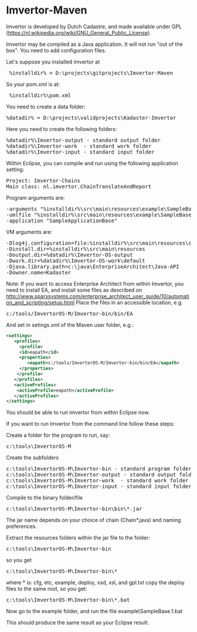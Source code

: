 # Imvertor-Maven
Imvertor is developed by Dutch Cadastre, and made available under GPL (https://nl.wikipedia.org/wiki/GNU_General_Public_License).

Imvertor may be compiled as a Java application. It will not run "out of the box". You need to add configuration files.

Let's suppose you installed imvertor at 
<pre> %installdir% = D:\projects\gitprojects\Imvertor-Maven </pre>

So your pom.xml is at:
<pre> %installdir%\pom.xml </pre>

You need to create a data folder:
<pre>%datadir% = D:\projects\validprojects\Kadaster-Imvertor</pre>

Here you need to create the following folders:
<pre>
%datadir%\Imvertor-output - standard output folder
%datadir%\Imvertor-work  - standard work folder
%datadir%\Imvertor-input - standard input folder
</pre>

Within Eclipse, you can compile and run using the following application setting:
<pre>
Project: Imvertor-Chains
Main class: nl.imvertor.ChainTranslateAndReport
</pre>
Program arguments are:
<pre>
-arguments "%installdir%\src\main\resources\example\SampleBase.1.properties"
-umlfile "%installdir%\src\main\resources\example\SampleBase.1.xmi"
-application "SampleApplicationBase"
</pre>
VM arguments are:
<pre>
-Dlog4j.configuration=file:%installdir%\src\main\resources\cfg\log4j.properties
-Dinstall.dir=%installdir%\src\main\resources
-Doutput.dir=%datadir%\Imvertor-OS-output
-Dwork.dir=%datadir%\Imvertor-OS-work\default
-Djava.library.path=c:\java\EnterpriseArchitect\Java-API
-Downer.name=Kadaster
</pre>
Note: If you want to access Enterprise Architect from within Imvertor, you need to install EA, and install some files as described on http://www.sparxsystems.com/enterprise_architect_user_guide/10/automation_and_scripting/setup.html
Place the files in an accessible location, e.g.
<pre>c:/tools/ImvertorOS-M/Imvertor-bin/bin/EA</pre>
And set in setings.xml of the Maven user folder, e.g.:
```xml
<settings>
   <profiles>
     <profile>
     <id>eapath</id> 
     <properties>
  		<eapath>c:/tools/ImvertorOS-M/Imvertor-bin/bin/EA</eapath> 
     </properties>
    </profile>
   </profiles>
   <activeProfiles>
    <activeProfile>eapath</activeProfile> 
   </activeProfiles>
</settings>
```

You should be able to run imvertor from within Eclipse now.

If you want to run Imvertor from the command line follow these steps:

Create a folder for the program to run, say:
<pre>c:\tools\ImvertorOS-M</pre>

Create the subfolders 
<pre>
c:\tools\ImvertorOS-M\Imvertor-bin - standard program folder
c:\tools\ImvertorOS-M\Imvertor-output - standard output folder
c:\tools\ImvertorOS-M\Imvertor-work  - standard work folder
c:\tools\ImvertorOS-M\Imvertor-input - standard input folder
</pre>
Compile to the binary folder/file
<pre>
c:\tools\ImvertorOS-M\Imvertor-bin\bin\*.jar
</pre>
The jar name depends on your choice of chain (Chain*.java) and naming preferences. 

Extract the resources folders within the jar file to the folder:
<pre>
c:\tools\ImvertorOS-M\Imvertor-bin
</pre>
so you get 
<pre>
c:\tools\ImvertorOS-M\Imvertor-bin\*
</pre>
where * is: cfg, etc, example, deploy, xsd, xsl, and gpl.txt
copy the deploy files to the same root, so you get:
<pre>
c:\tools\ImvertorOS-M\Imvertor-bin\*.bat
</pre>

Now go to the example folder, and run the file
example\SampleBase.1.bat 

This should produce the same result as your Eclipse result.

